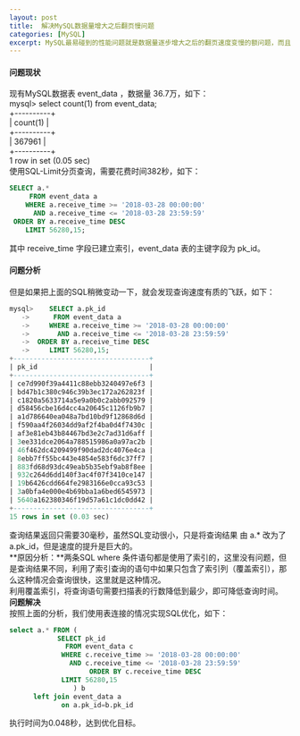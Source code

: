 ```yaml
---
layout: post
title:  解决MySQL数据量增大之后翻页慢问题
categories: [MySQL]
excerpt: MySQL最易碰到的性能问题就是数据量逐步增大之后的翻页速度变慢的额问题，而且越往后翻页速度越慢，如果用最快速的办法解决，以下就是解决办法，简单方便。
---
```

#### 问题现状
现有MySQL数据表 event_data ，数据量 36.7万，如下：  
mysql> select count(1) from event_data;  
+----------+  
| count(1) |  
+----------+  
|   367961 |  
+----------+  
1 row in set (0.05 sec)  
使用SQL-Limit分页查询，需要花费时间382秒，如下：
```sql
SELECT a.*
     FROM event_data a
    WHERE a.receive_time >= '2018-03-28 00:00:00'
      AND a.receive_time <= '2018-03-28 23:59:59'
 ORDER BY a.receive_time DESC
    LIMIT 56280,15;
```
 其中 receive_time  字段已建立索引，event_data 表的主键字段为 pk_id。

 #### 问题分析
 但是如果把上面的SQL稍微变动一下，就会发现查询速度有质的飞跃，如下：  
```sql
mysql>    SELECT a.pk_id
   ->      FROM event_data a
   ->     WHERE a.receive_time >= '2018-03-28 00:00:00'
   ->       AND a.receive_time <= '2018-03-28 23:59:59'
   ->  ORDER BY a.receive_time DESC
   ->     LIMIT 56280,15;
+----------------------------------+
| pk_id                            |
+----------------------------------+
| ce7d990f39a4411c88ebb3240497e6f3 |
| bd47b1c380c946c39b3ec172a262823f |
| c1820a5633714a5e9a0b0c2abb092579 |
| d58456cbe16d4cc4a20645c1126fb9b7 |
| a1d786640ea048a7bd10bd9f12868d6d |
| f590aa4f26034dd9af2f4ba0d4f7430c |
| af3e81eb43b84467bd3e2c7ad31d6aff |
| 3ee331dce2064a788515986a0a97ac2b |
| 46f462dc4209499f90dad2dc4076e4ca |
| 8ebb7ff55bc443e4854e583f6dc37ff7 |
| 883fd68d93dc49eab5b35ebf9ab8f8ee |
| 932c264d6dd140f3ac4f07f3410ce147 |
| 19b6426cdd664fe2983166e0cca93c53 |
| 3a0bfa4e000e4b69bba1a6bed6545973 |
| 5640a162380346f19d57a61c1dc0dd42 |
+----------------------------------+
15 rows in set (0.03 sec)
```
查询结果返回只需要30毫秒，虽然SQL变动很小，只是将查询结果 由 a.* 改为了 a.pk_id，但是速度的提升是巨大的。  
**原因分析：**两条SQL where 条件语句都是使用了索引的，这里没有问题，但是查询结果不同，利用了索引查询的语句中如果只包含了索引列（覆盖索引），那么这种情况会查询很快，这里就是这种情况。  
利用覆盖索引，将查询语句需要扫描表的行数降低到最少，即可降低查询时间。  
**问题解决**  
按照上面的分析，我们使用表连接的情况实现SQL优化，如下：
```sql
select a.* FROM (
			SELECT pk_id
              FROM event_data c
             WHERE c.receive_time >= '2018-03-28 00:00:00'
               AND c.receive_time <= '2018-03-28 23:59:59'
					ORDER BY c.receive_time DESC
             LIMIT 56280,15
			    ) b
	  left join event_data a
			 on a.pk_id=b.pk_id
```
执行时间为0.048秒，达到优化目标。
